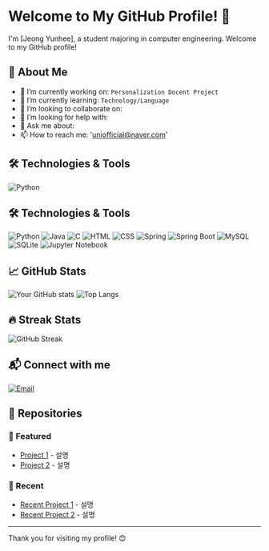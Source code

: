 # Welcome to My GitHub Profile! 🌟

I'm [Jeong Yunhee], a student majoring in computer engineering. 
Welcome to my GitHub profile!

## 🚀 About Me

- 🔭 I’m currently working on: `Personalization Docent Project`
- 🌱 I’m currently learning: `Technology/Language`
- 👯 I’m looking to collaborate on: 
- 🤔 I’m looking for help with: 
- 💬 Ask me about: 
- 📫 How to reach me: 'uniofficial@naver.com'

## 🛠️ Technologies & Tools

![Python](https://img.shields.io/badge/-Python-000?&logo=Python)
## 🛠️ Technologies & Tools

![Python](https://img.shields.io/badge/-Python-000?&logo=Python)
![Java](https://img.shields.io/badge/-Java-000?&logo=Java&logoColor=007396)
![C](https://img.shields.io/badge/-C-000?&logo=C&logoColor=A8B9CC)
![HTML](https://img.shields.io/badge/-HTML-000?&logo=HTML5)
![CSS](https://img.shields.io/badge/-CSS-000?&logo=CSS3)
![Spring](https://img.shields.io/badge/-Spring-000?&logo=Spring)
![Spring Boot](https://img.shields.io/badge/-Spring%20Boot-000?&logo=Spring-Boot)
![MySQL](https://img.shields.io/badge/-MySQL-000?&logo=MySQL)
![SQLite](https://img.shields.io/badge/-SQLite-000?&logo=SQLite)
![Jupyter Notebook](https://img.shields.io/badge/-Jupyter%20Notebook-000?&logo=Jupyter)


## 📈 GitHub Stats

![Your GitHub stats](https://github-readme-stats.vercel.app/api?username=uniofficial&show_icons=true&theme=radical)
![Top Langs](https://github-readme-stats.vercel.app/api/top-langs/?username=uniofficial&layout=compact&theme=radical)

## 🔥 Streak Stats

![GitHub Streak](https://github-readme-streak-stats.herokuapp.com/?user=uniofficial&theme=radical)

## 📬 Connect with me

[![Email](https://img.shields.io/badge/Email-000?style=flat&logo=gmail&logoColor=D14836)](mailto:uniofficial@naver.com)

## 📂 Repositories

### 🌟 Featured

- [Project 1](https://github.com/uniofficial/weatherproject) - 설명
- [Project 2](https://github.com/uniofficial/projectname) - 설명

### 🔨 Recent

- [Recent Project 1](https://github.com/yourusername/recentproject1) - 설명
- [Recent Project 2](https://github.com/yourusername/recentproject2) - 설명

---

Thank you for visiting my profile! 😊
